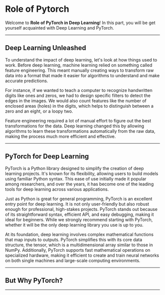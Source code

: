 # Role of Pytorch

Welcome to **Role of PyTorch in Deep Learning**! In this part, you will be get yourself acquainted with Deep Learning and PyTorch.


---
## Deep Learning Unleashed

To understand the impact of deep learning, let's look at how things used to work. Before deep learning, machine learning relied on something called feature engineering. This meant manually creating ways to transform raw data into a format that made it easier for algorithms to understand and make accurate predictions.

For instance, if we wanted to teach a computer to recognize handwritten digits like ones and zeros, we had to design specific filters to detect the edges in the images. We would also count features like the number of enclosed areas (holes) in the digits, which helps to distinguish between a zero and an eight, or a loopy two.

Feature engineering required a lot of manual effort to figure out the best transformations for the data. Deep learning changed this by allowing algorithms to learn these transformations automatically from the raw data, making the process much more efficient and effective.

---
## PyTorch for Deep Learning
PyTorch is a Python library designed to simplify the creation of deep learning projects. It's known for its flexibility, allowing users to build models using familiar Python syntax. This ease of use initially made it popular among researchers, and over the years, it has become one of the leading tools for deep learning across various applications.

Just as Python is great for general programming, PyTorch is an excellent entry point for deep learning. It is not only user-friendly but also robust enough for professional, high-stakes projects. PyTorch stands out because of its straightforward syntax, efficient API, and easy debugging, making it ideal for beginners. While we strongly recommend starting with PyTorch, whether it will be the only deep learning library you use is up to you.

At its foundation, deep learning involves complex mathematical functions that map inputs to outputs. PyTorch simplifies this with its core data structure, the tensor, which is a multidimensional array similar to those in NumPy. Additionally, PyTorch supports fast mathematical operations on specialized hardware, making it efficient to create and train neural networks on both single machines and large-scale computing environments.

---
## But Why PyTorch?


---